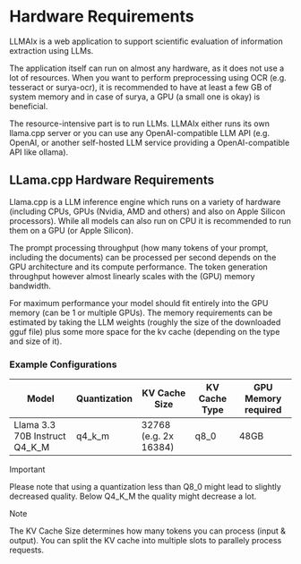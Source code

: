# Hardware Requirements

LLMAIx is a web application to support scientific evaluation of information extraction using LLMs.

The application itself can run on almost any hardware, as it does not use a lot of resources. When you want to perform preprocessing using OCR (e.g. tesseract or surya-ocr), it is recommended to have at least a few GB of system memory and in case of surya, a GPU (a small one is okay) is beneficial.

The resource-intensive part is to run LLMs. LLMAIx either runs its own llama.cpp server or you can use any OpenAI-compatible LLM API (e.g. OpenAI, or another self-hosted LLM service providing a OpenAI-compatible API like ollama).

## LLama.cpp Hardware Requirements

Llama.cpp is a LLM inference engine which runs on a variety of hardware (including CPUs, GPUs (Nvidia, AMD and others) and also on Apple Silicon processors). While all models can also run on CPU it is recommended to run them on a GPU (or Apple Silicon).

The prompt processing throughput (how many tokens of your prompt, including the documents) can be processed per second depends on the GPU architecture and its compute performance. The token generation throughput however almost linearly scales with the (GPU) memory bandwidth.

For maximum performance your model should fit entirely into the GPU memory (can be 1 or multiple GPUs). The memory requirements can be estimated by taking the LLM weights (roughly the size of the downloaded gguf file) plus some more space for the kv cache (depending on the type and size of it).


### Example Configurations

| Model | Quantization | KV Cache Size | KV Cache Type | GPU Memory required |
|-------|--------------|---------------|---------------|--------------------|
| Llama 3.3 70B Instruct Q4_K_M | q4_k_m | 32768 (e.g. 2x 16384) | q8_0 | 48GB |

> [!IMPORTANT]
> Please note that using a quantization less than Q8_0 might lead to slightly decreased quality. Below Q4_K_M the quality might decrease a lot.

> [!NOTE]
> The KV Cache Size determines how many tokens you can process (input & output). You can split the KV cache into multiple slots to parallely process requests.
